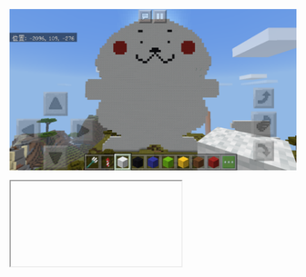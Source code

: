 ![プロフィール画像](IMG_6106.PNG)

<iframe src="https://www.openprocessing.org/s

# About
I'm a third-year college student in Japan.  
I major in agriculuture.  
I like taking care of kids.  
So, I had been working in a nursery school as a part-time job. But I've temporarily become unemployed because of COVID-19.  
My dream is teaching kids in developing countries how to grow up vegetables well.  
And making a living as a nomad worker.
## Profile
 Name: toasuke  
 Living: Tokyo  
